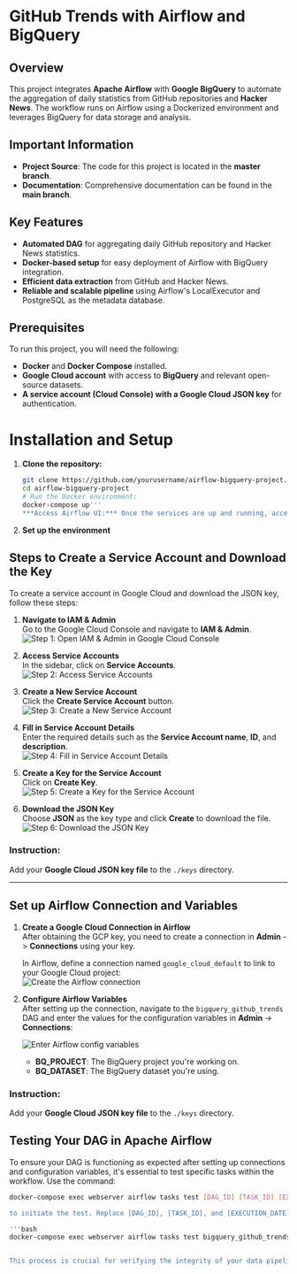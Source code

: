 # GitHub Trends with Airflow and BigQuery
## Overview
This project integrates **Apache Airflow** with **Google BigQuery** to automate the aggregation of daily statistics from GitHub repositories and **Hacker News**. The workflow runs on Airflow using a Dockerized environment and leverages BigQuery for data storage and analysis. 

## Important Information

- **Project Source**: The code for this project is located in the **master branch**.
- **Documentation**: Comprehensive documentation can be found in the **main branch**.
## Key Features

- **Automated DAG** for aggregating daily GitHub repository and Hacker News statistics.
- **Docker-based setup** for easy deployment of Airflow with BigQuery integration.
- **Efficient data extraction** from GitHub and Hacker News.
- **Reliable and scalable pipeline** using Airflow's LocalExecutor and PostgreSQL as the metadata database.

## Prerequisites

To run this project, you will need the following:

- **Docker** and **Docker Compose** installed.
- **Google Cloud account** with access to **BigQuery** and relevant open-source datasets.
- **A service account (Cloud Console) with a Google Cloud JSON key** for authentication.

# Installation and Setup

1. **Clone the repository:**
   ```bash
   git clone https://github.com/yourusername/airflow-bigquery-project.git
   cd airflow-bigquery-project 
   # Run the Docker environment:
   docker-compose up'''
   ***Access Airflow UI:*** Once the services are up and running, access the Airflow UI at http://localhost:8080 to monitor and manage the DAGs.
2. **Set up the environment**
   
## Steps to Create a Service Account and Download the Key

To create a service account in Google Cloud and download the JSON key, follow these steps:

1. **Navigate to IAM & Admin**  
   Go to the Google Cloud Console and navigate to **IAM & Admin**.  
   ![Step 1: Open IAM & Admin in Google Cloud Console](img/service_account.png)

2. **Access Service Accounts**  
   In the sidebar, click on **Service Accounts**.  
   ![Step 2: Access Service Accounts](img/service_account2.png)

3. **Create a New Service Account**  
   Click the **Create Service Account** button.  
   ![Step 3: Create a New Service Account](img/service_account3.png)

4. **Fill in Service Account Details**  
   Enter the required details such as the **Service Account name**, **ID**, and **description**.  
   ![Step 4: Fill in Service Account Details](img/service_account4.png)

5. **Create a Key for the Service Account**  
   Click on **Create Key**.  
   ![Step 5: Create a Key for the Service Account](img/service_account5.png)

6. **Download the JSON Key**  
   Choose **JSON** as the key type and click **Create** to download the file.  
   ![Step 6: Download the JSON Key](img/service_account6.png)

### Instruction:
Add your **Google Cloud JSON key file** to the `./keys` directory.

---

## Set up Airflow Connection and Variables

1. **Create a Google Cloud Connection in Airflow**  
   After obtaining the GCP key, you need to create a connection in **Admin** -> **Connections** using your key.

   In Airflow, define a connection named `google_cloud_default` to link to your Google Cloud project:  
   ![Create the Airflow connection](img/airflow_connection.png)

2. **Configure Airflow Variables**  
   After setting up the connection, navigate to the `bigquery_github_trends` DAG and enter the values for the configuration variables in **Admin** -> **Connections**:

   ![Enter Airflow config variables](img/airflow_variable.png)

   - **BQ_PROJECT**: The BigQuery project you're working on.
   - **BQ_DATASET**: The BigQuery dataset you're using.

### Instruction:
Add your **Google Cloud JSON key file** to the `./keys` directory.

## Testing Your DAG in Apache Airflow

To ensure your DAG is functioning as expected after setting up connections and configuration variables, it's essential to test specific tasks within the workflow. Use the command:

```bash
docker-compose exec webserver airflow tasks test [DAG_ID] [TASK_ID] [EXECUTION_DATE] '''

to initiate the test. Replace [DAG_ID], [TASK_ID], and [EXECUTION_DATE] with the relevant details of your workflow. For instance, you can test the task bq_check_hackernews_github_agg from the bgtest DAG for the date 2023-09-27 by running the command:

'''bash
docker-compose exec webserver airflow tasks test bigquery_github_trends bq_check_hackernews_github_agg 2023-09-27'''


This process is crucial for verifying the integrity of your data pipeline and ensuring smooth operations within your Airflow setup

   
